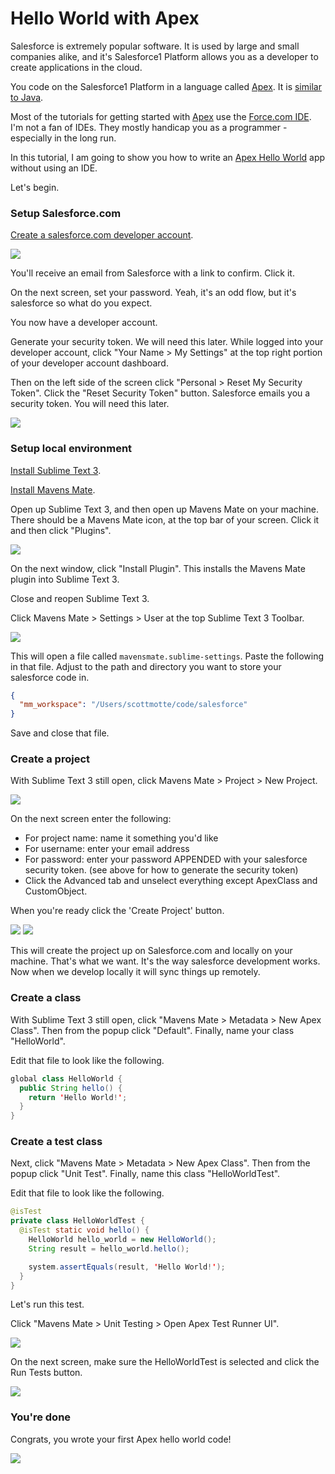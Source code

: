 # Hello World with Apex

Salesforce is extremely popular software. It is used by large and small companies alike, and it's Salesforce1 Platform allows you as a developer to create applications in the cloud.

You code on the Salesforce1 Platform in a language called [Apex](http://www.salesforce.com/us/developer/docs/apexcode/Content/apex_intro_what_is_apex.htm). It is [similar to Java](http://www.salesforce.com/us/developer/docs/apexcode/Content/apex_classes_java_diffs.htm).

Most of the tutorials for getting started with [Apex](http://www.salesforce.com/us/developer/docs/apexcode/Content/apex_intro_what_is_apex.htm) use the [Force.com IDE](https://developer.salesforce.com/page/Force.com_IDE). I'm not a fan of IDEs. They mostly handicap you as a programmer - especially in the long run. 

In this tutorial, I am going to show you how to write an [Apex Hello World](https://github.com/scottmotte/apex-hello-world) app without using an IDE.

Let's begin.

### Setup Salesforce.com

[Create a salesforce.com developer account](https://developer.salesforce.com/signup).

![](https://raw.githubusercontent.com/scottmotte/apex-hello-world/master/apex-hello-world-0.png)

You'll receive an email from Salesforce with a link to confirm. Click it.

On the next screen, set your password. Yeah, it's an odd flow, but it's salesforce so what do you expect.

You now have a developer account.

Generate your security token. We will need this later. While logged into your developer account, click "Your Name > My Settings" at the top right portion of your developer account dashboard.

Then on the left side of the screen click "Personal > Reset My Security Token". Click the "Reset Security Token" button. Salesforce emails you a security token. You will need this later.

![](https://raw.githubusercontent.com/scottmotte/apex-hello-world/master/apex-hello-world-4.png)

### Setup local environment

[Install Sublime Text 3](http://www.sublimetext.com/3).

[Install Mavens Mate](http://mavensmate.com/).

Open up Sublime Text 3, and then open up Mavens Mate on your machine. There should be a Mavens Mate icon, at the top bar of your screen. Click it and then click "Plugins".

![](https://raw.githubusercontent.com/scottmotte/apex-hello-world/master/apex-hello-world-1.png)

On the next window, click "Install Plugin". This installs the Mavens Mate plugin into Sublime Text 3.

Close and reopen Sublime Text 3.

Click Mavens Mate > Settings > User at the top Sublime Text 3 Toolbar.

![](https://raw.githubusercontent.com/scottmotte/apex-hello-world/master/apex-hello-world-2.png)

This will open a file called `mavensmate.sublime-settings`. Paste the following in that file. Adjust to the path and directory you want to store your salesforce code in.

```json
{
  "mm_workspace": "/Users/scottmotte/code/salesforce"
}
```

Save and close that file.

### Create a project

With Sublime Text 3 still open, click Mavens Mate > Project > New Project.

![](https://raw.githubusercontent.com/scottmotte/apex-hello-world/master/apex-hello-world-3.png)

On the next screen enter the following:

* For project name: name it something you'd like
* For username: enter your email address
* For password: enter your password APPENDED with your salesforce security token. (see above for how to generate the security token) 
* Click the Advanced tab and unselect everything except ApexClass and CustomObject.

When you're ready click the 'Create Project' button.

![](https://raw.githubusercontent.com/scottmotte/apex-hello-world/master/apex-hello-world-5.png)
![](https://raw.githubusercontent.com/scottmotte/apex-hello-world/master/apex-hello-world-6.png)

This will create the project up on Salesforce.com and locally on your machine. That's what we want. It's the way salesforce development works. Now when we develop locally it will sync things up remotely. 

### Create a class

With Sublime Text 3 still open, click "Mavens Mate > Metadata > New Apex Class". Then from the popup click "Default". Finally, name your class "HelloWorld".

Edit that file to look like the following.

```java
global class HelloWorld {
  public String hello() {
    return 'Hello World!';
  }
}
```

### Create a test class

Next, click "Mavens Mate > Metadata > New Apex Class". Then from the popup click "Unit Test". Finally, name this class "HelloWorldTest".

Edit that file to look like the following.

```java
@isTest
private class HelloWorldTest {
  @isTest static void hello() {
    HelloWorld hello_world = new HelloWorld();
    String result = hello_world.hello();

    system.assertEquals(result, 'Hello World!');
  }
}
```

Let's run this test.

Click "Mavens Mate > Unit Testing > Open Apex Test Runner UI".

![](https://raw.githubusercontent.com/scottmotte/apex-hello-world/master/apex-hello-world-7.png)

On the next screen, make sure the HelloWorldTest is selected and click the Run Tests button.

![](https://raw.githubusercontent.com/scottmotte/apex-hello-world/master/apex-hello-world-8.png)

### You're done

Congrats, you wrote your first Apex hello world code! 

![](http://media.giphy.com/media/haOPSTE9rVqlW/giphy.gif)


